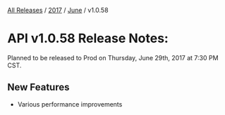 [All Releases](../../README.md) / [2017](../README.md) / [June](README.md) / v1.0.58
# API v1.0.58 Release Notes:

Planned to be released to Prod on Thursday, June 29th, 2017 at 7:30 PM CST.

## New Features

- Various performance improvements



